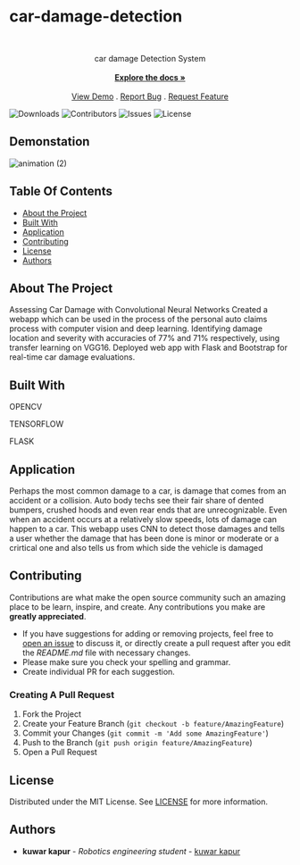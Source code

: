 # car-damage-detection
<br/>
<p align="center">
  <a href="https://github.com/kuwarkapur/car-damage-detection">
 
  </a>

  <p align="center">
    car damage Detection System
    <br/>
    <br/>
    <a href="https://github.com/kuwarkapur/car-damage-detection"><strong>Explore the docs »</strong></a>
    <br/>
    <br/>
    <a href="https://github.com/kuwarkapur/car-damage-detection">View Demo</a>
    .
    <a href="https://github.com/kuwarkapur/car-damage-detection/issues">Report Bug</a>
    .
    <a href="https://github.com/kuwarkapur/car-damage-detection/issues">Request Feature</a>
  </p>
</p>


![Downloads](https://img.shields.io/github/downloads/kuwarkapur/car-damage-detection/total) ![Contributors](https://img.shields.io/github/contributors/kuwarkapur/car-damage-detection?color=dark-green) ![Issues](https://img.shields.io/github/issues/kuwarkapur/car-damage-detection) ![License](https://img.shields.io/github/license/kuwarkapur/car-damage-detection) 

## Demonstation
![animation (2)](https://user-images.githubusercontent.com/60036785/145813952-280429ab-d29e-489e-a042-2c643a21b5dd.gif)





## Table Of Contents

* [About the Project](#about-the-project)
* [Built With](#built-with)
* [Application](#Application)
* [Contributing](#contributing)
* [License](#license)
* [Authors](#authors)


## About The Project



Assessing Car Damage with Convolutional Neural Networks
Created a webapp which can be used in the process of the personal auto claims process with computer vision and deep learning. Identifying damage location and severity with accuracies of 77% and 71% respectively, using transfer learning on VGG16. Deployed web app with Flask and Bootstrap for real-time car damage evaluations. 
## Built With

OPENCV

TENSORFLOW

FLASK

## Application

Perhaps the most common damage to a car, is damage that comes from an accident or a collision. Auto body techs see their fair share of dented bumpers, crushed hoods and even rear ends that are unrecognizable. Even when an accident occurs at a relatively slow speeds, lots of damage can happen to a car.
This webapp uses CNN to detect those damages and tells a user whether the damage that has been done is minor or moderate or a crirtical one and also tells us from which side the vehicle is damaged


## Contributing

Contributions are what make the open source community such an amazing place to be learn, inspire, and create. Any contributions you make are **greatly appreciated**.
* If you have suggestions for adding or removing projects, feel free to [open an issue](https://github.com/kuwarkapur/car-damage-detection/issues/new) to discuss it, or directly create a pull request after you edit the *README.md* file with necessary changes.
* Please make sure you check your spelling and grammar.
* Create individual PR for each suggestion.

### Creating A Pull Request

1. Fork the Project
2. Create your Feature Branch (`git checkout -b feature/AmazingFeature`)
3. Commit your Changes (`git commit -m 'Add some AmazingFeature'`)
4. Push to the Branch (`git push origin feature/AmazingFeature`)
5. Open a Pull Request

## License

Distributed under the MIT License. See [LICENSE](https://github.com/kuwarkapur/car-damage-detection/blob/main/LICENSE.md) for more information.

## Authors

* **kuwar kapur** - *Robotics engineering student* - [kuwar kapur](https://github.com/kuwarkapur) 
